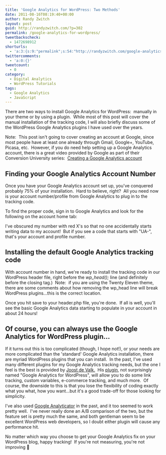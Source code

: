 ```yaml
---
title: 'Google Analytics for WordPress: Two Methods'
date: 2011-08-16T08:19:40+00:00
author: Randy Zwitch
layout: post
guid: http://randyzwitch.com/?p=302
permalink: /google-analytics-for-wordpress/
tweetbackscheck:
  - 1472698912
shorturls:
  - 'a:3:{s:9:"permalink";s:54:"http://randyzwitch.com/google-analytics-for-wordpress/";s:7:"tinyurl";s:26:"http://tinyurl.com/7xp2k48";s:4:"isgd";s:19:"http://is.gd/u6QRAx";}'
twittercomments:
  - 'a:0:{}'
tweetcount:
  - 0
category:
  - Digital Analytics
  - WordPress Tutorials
tags:
  - Google Analytics
  - JavaScript
---
```

There are two ways to install Google Analytics for WordPress:  manually in your theme or by using a plugin.  While most of this post will cover the manual installation of the tracking code, I will also briefly discuss some of the WordPress Google Analytics plugins I have used over the years.

Note:  This post isn't going to cover creating an account at Google, since most people have at least one already through Gmail, Google+, YouTube, Picasa, etc.  However, if you do need help setting up a Google Analytics account, there is a great video provided by Google as part of their Conversion University series:  [Creating a Google Analytics account](http://services.google.com/analytics/breeze/en/installing_ga_code/index.html "Google Analytics Video")



## Finding your Google Analytics Account Number

Once you have your Google Analytics account set up, you've conquered probably 75% of your installation.  Hard to believe, right?  All you need now is your account number/profile from Google Analytics to plug in to the tracking code.

To find the proper code, sign in to Google Analytics and look for the following on the account home tab:

<img class="aligncenter size-full wp-image-364" title="google-analytics-account-number" alt="" src="http://i2.wp.com/randyzwitch.com/wp-content/uploads/2011/08/google-analytics-account-number.png?fit=513%2C235" srcset="http://i2.wp.com/randyzwitch.com/wp-content/uploads/2011/08/google-analytics-account-number.png?w=513 513w, http://i2.wp.com/randyzwitch.com/wp-content/uploads/2011/08/google-analytics-account-number.png?resize=300%2C137 300w, http://i2.wp.com/randyzwitch.com/wp-content/uploads/2011/08/google-analytics-account-number.png?resize=500%2C229 500w" sizes="(max-width: 513px) 100vw, 513px" data-recalc-dims="1" />I've obscured my number with red X's so that no one accidentally starts writing data to my account!  But if you see a code that starts with "UA-", that's your account and profile number.

## Installing the default Google Analytics tracking code

With account number in hand, we're ready to install the tracking code in our WordPress header file, right before the _wp_head();_ line (and definitely before the closing tag.)  Note:  if you are using the Twenty Eleven theme, there are some comments about how removing the wp_head line will break WordPress plugins...this is the correct location.



Once you hit save to your header.php file, you're done.  If all is well, you'll see the basic Google Analytics data starting to populate in your account in about 24 hours!





## Of course, you can always use the Google Analytics for WordPress plugin...

If it turns out this is too complicated (though, I hope not!), or your needs are more complicated than the 'standard' Google Analytics installation, there are myriad WordPress plugins that you can install.  In the past, I've used many different plugins for my Google Analytics tracking needs, but the one I feel is the best is provided by [Joost de Valk.](http://www.yoast.com "Google Analytics for WordPress plugin")  His [plugin](http://yoast.com/wordpress/google-analytics/ "Google Analytics for WordPress plugin"), not surprisingly named "Google Analytics for WordPress", will allow you to do some link tracking, custom variables, e-commerce tracking, and much more.  Of course, the downside to this is that you lose the flexibility of coding exactly what you what, how you want...but it's a good trade-off for those looking for simplicity.

I've also used <a title="Google Analyticator" href="http://ronaldheft.com/code/analyticator/" target="_blank">Google Analyticator</a> in the past, and it too seemed to work pretty well.  I've never really done an A/B comparison of the two, but the feature set is pretty much the same, and both gentleman seem to be excellent WordPress web developers, so I doubt either plugin will cause any performance hit.

No matter which way you choose to get your Google Analytics fix on your WordPress blog, happy tracking!  If you're not measuring, you're not improving 🙂
